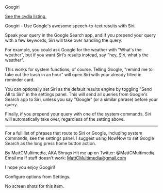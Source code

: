 Googiri

[See the cydia listing.](http://apt.thebigboss.org/onepackage.php?bundleid=com.mattcmultimedia.googiri&db=)


Googiri - Use Google's awesome speech-to-text results with Siri.

Speak your query in the Google Search app, and if you prepend your query with a few keywords, Siri will take over handling the query.

For example, you could ask Google for the weather with "What's the weather", but if you want Siri's results instead, say "hey, Siri, what's the weather".

This works for system functions, of course. Telling Google, "remind me to take out the trash in an hour" will open Siri with your already filled in reminder card.

You can optionally set Siri as the default results engine by toggling "Send All to Siri" in the settings panel. This will send all queries from Google's Search app to Siri, unless you say "Google" (or a similar phrase) before your query.

Finally, if you prepend your query with one of the system commands, Siri will automatically take over, regardless of the setting above.

____

For a full list of phrases that route to Siri or Google, including system commands, see the settings panel.
I suggest using NowNow to set Google Search as the long press home button action.

By MattCMultimedia, AKA Shrugs
Hit me up on Twitter: @MattCMultimedia
Email me if stuff doesn't work: MattCMultimedia@gmail.com

I hope you enjoy Googiri!

Configure options from Settings.

No screen shots for this item.
